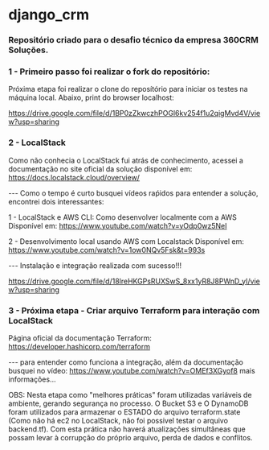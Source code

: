 ﻿# django_crm
### Repositório criado para o desafio técnico da empresa 360CRM Soluções.

### 1 - Primeiro passo foi realizar o fork do repositório:
Próxima etapa foi realizar o clone do reposítório para iniciar os testes na máquina local. Abaixo, print do browser localhost: 

https://drive.google.com/file/d/1BP0zZkwczhPOGl6kv254f1u2qigMvd4V/view?usp=sharing

### 2 - LocalStack

Como não conhecia o LocalStack fui atrás de conhecimento, acessei a documentação no site oficial da solução disponível em: https://docs.localstack.cloud/overview/

--- Como o tempo é curto busquei vídeos raṕidos para entender a solução, encontrei dois interessantes:

1 - LocalStack e AWS CLI: Como desenvolver localmente com a AWS
Disponível em: https://www.youtube.com/watch?v=yOdp0wz5NeI

2 - Desenvolvimento local usando AWS com Localstack
Disponível em: https://www.youtube.com/watch?v=1ow0NQv5Fsk&t=993s

 --- Instalação e integração realizada com sucesso!!!

 https://drive.google.com/file/d/18lreHKGPsRUXSwS_8xx1yR8J8PWnD_yI/view?usp=sharing

 ### 3 - Próxima etapa - Criar arquivo Terraform para interação com LocalStack

 Página oficial da documentação Terraform: https://developer.hashicorp.com/terraform

 --- para entender como funciona a integração, além da documentação busquei no vídeo: https://www.youtube.com/watch?v=OMEf3XGyof8 mais informações...

 OBS: Nesta etapa como "melhores práticas" foram utilizadas variáveis de ambiente, gerando segurança no processo. O Bucket S3 e O DynamoDB foram utilizados para armazenar o ESTADO do arquivo terraform.state (Como não há ec2 no LocalStack, não foi possivel testar o arquivo backend.tf). Com esta prática  não haverá atualizações simultâneas que possam levar à corrupção do próprio arquivo, perda de dados e conflitos. 

 
 










